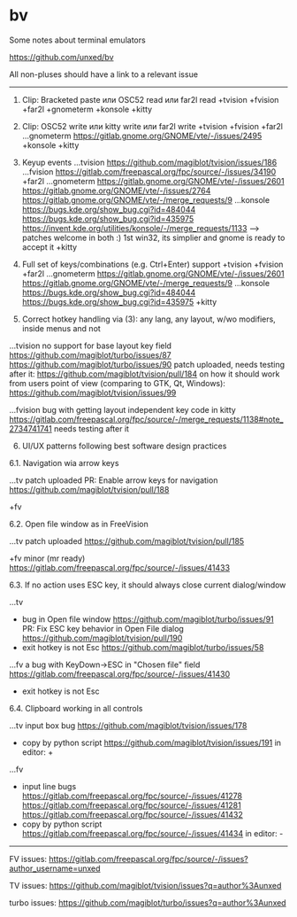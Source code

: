
# bv
Some notes about terminal emulators

https://github.com/unxed/bv

All non-pluses should have a link to a relevant issue

---

1. Clip: Bracketed paste или OSC52 read или far2l read
+tvision
+fvision
+far2l
+gnometerm
+konsole
+kitty

2. Clip: OSC52 write или kitty write или far2l write
+tvision
+fvision
+far2l
...gnometerm
https://gitlab.gnome.org/GNOME/vte/-/issues/2495
+konsole
+kitty

3. Keyup events
...tvision
https://github.com/magiblot/tvision/issues/186
...fvision
https://gitlab.com/freepascal.org/fpc/source/-/issues/34190
+far2l
...gnometerm
https://gitlab.gnome.org/GNOME/vte/-/issues/2601
https://gitlab.gnome.org/GNOME/vte/-/issues/2764
https://gitlab.gnome.org/GNOME/vte/-/merge_requests/9
...konsole
https://bugs.kde.org/show_bug.cgi?id=484044
https://bugs.kde.org/show_bug.cgi?id=435975
https://invent.kde.org/utilities/konsole/-/merge_requests/1133
--> patches welcome in both :) 1st win32, its simplier and gnome is ready to accept it
+kitty

4. Full set of keys/combinations (e.g. Ctrl+Enter) support
+tvision
+fvision
+far2l
...gnometerm
https://gitlab.gnome.org/GNOME/vte/-/issues/2601
https://gitlab.gnome.org/GNOME/vte/-/merge_requests/9
...konsole
https://bugs.kde.org/show_bug.cgi?id=484044
https://bugs.kde.org/show_bug.cgi?id=435975
+kitty

5. Correct hotkey handling via (3): any lang, any layout, w/wo modifiers, inside menus and not

...tvision
no support for base layout key field
https://github.com/magiblot/turbo/issues/87
https://github.com/magiblot/turbo/issues/90
patch uploaded, needs testing after it:
https://github.com/magiblot/tvision/pull/184
on how it should work from users point of view (comparing to GTK, Qt, Windows):
https://github.com/magiblot/tvision/issues/99

...fvision
bug with getting layout independent key code in kitty
https://gitlab.com/freepascal.org/fpc/source/-/merge_requests/1138#note_2734741741
needs testing after it

6. UI/UX patterns following best software design practices

6.1. Navigation wia arrow keys

...tv patch uploaded
PR: Enable arrow keys for navigation
https://github.com/magiblot/tvision/pull/188

+fv

6.2. Open file window as in FreeVision

...tv patch uploaded
https://github.com/magiblot/tvision/pull/185

+fv
minor (mr ready)
https://gitlab.com/freepascal.org/fpc/source/-/issues/41433

6.3. If no action uses ESC key, it should always close current dialog/window

...tv
- bug in Open file window
https://github.com/magiblot/turbo/issues/91
PR: Fix ESC key behavior in Open File dialog
https://github.com/magiblot/tvision/pull/190
- exit hotkey is not Esc
https://github.com/magiblot/turbo/issues/58

...fv
a bug with KeyDown->ESC in "Chosen file" field
https://gitlab.com/freepascal.org/fpc/source/-/issues/41430
- exit hotkey is not Esc

6.4. Clipboard working in all controls

...tv
input box bug
https://github.com/magiblot/tvision/issues/178
- copy by python script
https://github.com/magiblot/tvision/issues/191
in editor: +

...fv
- input line bugs
https://gitlab.com/freepascal.org/fpc/source/-/issues/41278
https://gitlab.com/freepascal.org/fpc/source/-/issues/41281
https://gitlab.com/freepascal.org/fpc/source/-/issues/41432
- copy by python script
https://gitlab.com/freepascal.org/fpc/source/-/issues/41434
in editor: -

---

FV issues:
https://gitlab.com/freepascal.org/fpc/source/-/issues?author_username=unxed

TV issues:
https://github.com/magiblot/tvision/issues?q=author%3Aunxed

turbo issues:
https://github.com/magiblot/turbo/issues?q=author%3Aunxed

